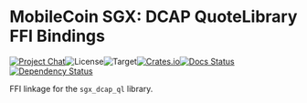 # MobileCoin SGX: DCAP QuoteLibrary FFI Bindings

[![Project Chat][chat-image]][chat-link]<!--
-->![License][license-image]<!--
-->![Target][target-image]<!--
-->[![Crates.io][crate-image]][crate-link]<!--
-->[![Docs Status][docs-image]][docs-link]<!--
-->[![Dependency Status][deps-image]][deps-link]

FFI linkage for the `sgx_dcap_ql` library.

[chat-image]: https://img.shields.io/discord/844353360348971068?style=flat-square
[chat-link]: https://mobilecoin.chat
[license-image]: https://img.shields.io/crates/l/mc-sgx-dcap-ql-sys?style=flat-square
[target-image]: https://img.shields.io/badge/target-x86__64-blue?style=flat-square
[crate-image]: https://img.shields.io/crates/v/mc-sgx-dcap-ql-sys.svg?style=flat-square
[crate-link]: https://crates.io/crates/mc-sgx-dcap-ql-sys
[docs-image]: https://img.shields.io/docsrs/mc-sgx-dcap-ql-sys?style=flat-square
[docs-link]: https://docs.rs/crate/mc-sgx-dcap-ql-sys
[deps-image]: https://deps.rs/crate/mc-sgx-dcap-ql-sys/0.2.0/status.svg?style=flat-square
[deps-link]: https://deps.rs/crate/mc-sgx-dcap-ql-sys/0.2.0

